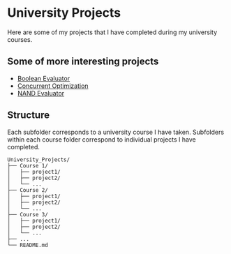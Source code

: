 # University Projects

Here are some of my projects that I have completed during my university courses.

## Some of more interesting projects
- [Boolean Evaluator](./Concurrent%20Programming/Boolean%20evaluator/)
- [Concurrent Optimization](./Concurrent%20Programming/concurrent%20optimization/)
- [NAND Evaluator](./Computer%20Architecture%20and%20Operating%20Systems/nand/)

## Structure
Each subfolder corresponds to a university course I have taken. Subfolders within each course folder correspond to individual projects I have completed.
```
University_Projects/
├── Course 1/
│   ├── project1/
│   ├── project2/
│   └── ...
├── Course 2/
│   ├── project1/
│   ├── project2/
│   └── ...
├── Course 3/
│   ├── project1/
│   ├── project2/
│   └── ...
├── ...
└── README.md
```
